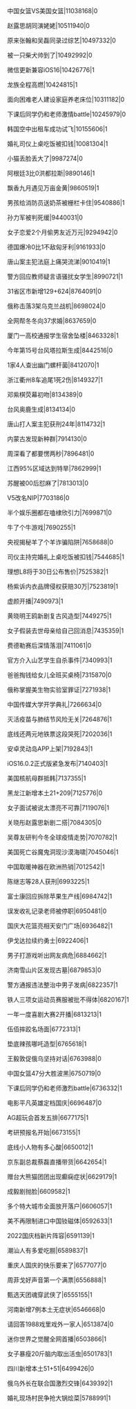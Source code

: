 中国女篮VS美国女篮|11038168|0

赵露思胡同演姥姥|10511940|0

原来张翰和吴磊同录过综艺|10497332|0

被一只柴犬帅到了|10492992|0

微信更新兼容iOS16|10426776|1

龙族全程高燃|10424815|1

面向困难老人建设家庭养老床位|10311182|0

下课后同学仍和老师激情battle|10245979|0

韩国空中出租车成功试飞|10155606|1

婚礼司仪上桌吃饭被扣钱|10081304|1

小猫丢脸丢大了|9987274|0

阿根廷3比0洪都拉斯|9890146|1

飘香九月遇见万亩金黄|9860519|1

男孩给消防员送奶茶被栅栏卡住|9540886|1

孙力军被判死缓|9440031|0

女子恋爱2个月偷男友近万元|9294942|0

德国爆冷0比1不敌匈牙利|9161933|0

唐山案主犯法庭上痛哭流涕|9010419|1

警方回应教师疑言语骚扰女学生|8990721|1

31省区市新增129+624|8764091|0

俄称击落3架乌克兰战机|8698024|0

全网帮冬冬向37求婚|8637659|0

厦门一高校通报学生宿舍坠楼|8463328|1

今年第15号台风塔拉斯生成|8442516|0

1家4人查出幽门螺杆菌|8412070|1

浙江衢州8车追尾1死2伤|8149327|1

邓紫棋荧幕初吻|8134389|0

台风奥鹿生成|8134134|0

唐山打人案主犯获刑24年|8114732|1

内蒙古发现新种群|7914130|0

周深看了都要愣两秒|7896481|0

江西95%区域达到特旱|7862999|1

苏醒被00后怼麻了|7813013|0

V5改名NIP|7703186|0

半个娱乐圈都在嗑棣欣引力|7699871|0

牛了个牛游戏|7690255|1

央视揭秘羊了个羊诈骗陷阱|7658688|0

司仪主持完婚礼上桌吃饭被扣钱|7544685|1

理想L8将于30日公布售价|7525382|1

杨紫诉内衣品牌侵权获赔30万|7523819|1

虚颜开播|7490973|1

黄晓明王鸥新剧复古风造型|7449275|1

女子假装去世母亲给自己回消息|7435359|1

费德勒赛后深情落泪|7411061|0

官方介入山艺学生自杀事件|7340993|1

爸爸掏钱给女儿全班买桌椅|7315870|0

俄称掌握美生物实验室罪证|7271938|1

中国传媒大学开学典礼|7266634|0

灭活疫苗与肺结节风险无关|7264876|1

底线还两元地铁票这段哭死|7202036|1

安卓灵动岛APP上架|7192843|1

iOS16.0.2正式版紧急发布|7140403|1

美国核航母群抵韩|7137355|1

黑龙江新增本土21+209|7125776|0

女子面试被说太漂亮不可靠|7119076|1

关晓彤赵露思新剧二搭|7084305|0

吴尊友研判今冬全球疫情走势|7070782|1

美国死亡谷魔鬼洞现沙漠海啸|7045046|1

中国取暖神器在欧洲热销|7012542|1

陈继志等28人获刑|6993225|1

富士康回应拆除苹果生产线|6984742|1

误发收礼记录老师被停职|6950481|0

国庆大花篮亮相天安门广场|6936482|1

伊戈达拉续约勇士|6922406|1

男子打游戏听出网友病危|6884662|1

济南雪山片区发现古墓|6879853|0

警方通报违法整治中男子发病|6822357|1

铁人三项女运动员赛服被批不得体|6820167|1

一年一度喜剧大赛2开播|6813213|1

伍佰摔跤名场面|6772313|1

垫底辣孩哪吒造型|6765618|1

王毅敦促俄乌坚持对话|6763988|0

中国女篮47分大胜波黑|6750719|0

下课后同学仍和老师激烈battle|6736332|1

电影平凡英雄定档国庆|6696487|0

AG超玩会首发五排|6677175|1

考研预报名开始|6673155|1

底线小人物有多心酸|6650012|1

京东副总裁蔡磊直播带货|6642654|1

赠台大熊猫团团出现癫痫症状|6629179|1

成毅剧抛脸|6609582|1

多个特大城市全面放开落户|6606057|1

美不再限制进口中国钕磁体|6592633|1

2022国庆档新片阵容|6591139|1

潮汕人有多爱吃朥|6589837|1

重庆人国庆的快乐要来了|6577077|0

周菲戈好声音第一个满票|6556888|1

甄选天团魂穿武侠了|6555155|1

河南新增7例本土无症状|6546668|0

请回答1988戏里戏外一家人|6513874|0

迷你世界之觉醒全网首播|6503866|1

女子暴瘦20斤脑内取出活虫|6501783|1

四川新增本土51+51|6499426|0

俄乌外长在联合国激烈交锋|6439392|1

婚礼现场村民争抢大锅烩菜|5788991|1

